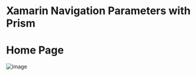 # Xamarin Navigation Parameters with Prism

# Home Page
![image](https://user-images.githubusercontent.com/52639107/113362846-5be4fb80-931d-11eb-949b-ff435b1b5fc4.png)
